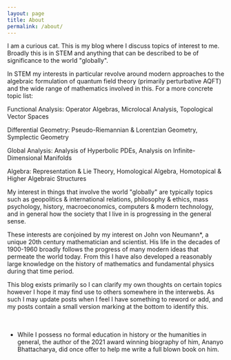 ```yaml
---
layout: page
title: About
permalink: /about/
---
```


I am a curious cat. This is my blog where I discuss topics of interest to me. Broadly this is in STEM and anything that can be described to be of significance to the world "globally".

In STEM my interests in particular revolve around modern approaches to the algebraic formulation of quantum field theory (primarily perturbative AQFT) and the wide range of mathematics involved in this. For a more concrete topic list:

Functional Analysis: Operator Algebras, Microlocal Analysis, Topological Vector Spaces

Differential Geometry: Pseudo-Riemannian & Lorentzian Geometry, Symplectic Geometry

Global Analysis: Analysis of Hyperbolic PDEs, Analysis on Infinite-Dimensional Manifolds

Algebra: Representation & Lie Theory, Homological Algebra, Homotopical & Higher Algebraic Structures

My interest in things that involve the world "globally" are typically topics such as geopolitics & international relations, philosophy & ethics, mass psychology, history, macroeconomics, computers & modern technology, and in general how the society that I live in is progressing in the general sense.

These interests are conjoined by my interest on John von Neumann*, a unique 20th century mathematician and scientist. His life in the decades of 1900-1960 broadly follows the progress of many modern ideas that permeate the world today. From this I have also developed a reasonably large knowledge on the history of mathematics and fundamental physics during that time period.

This blog exists primarily so I can clarify my own thoughts on certain topics however I hope it may find use to others somewhere in the interwebs. As such I may update posts when I feel I have something to reword or add, and my posts contain a small version marking at the bottom to identify this.
<br>
<br>
<br>
* While I possess no formal education in history or the humanities in general, the author of the 2021 award winning biography of him, Ananyo Bhattacharya, did once offer to help me write a full blown book on him.

[jekyll-organization]: https://github.com/jekyll

